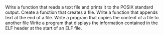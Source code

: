 Write a function that reads a text file and prints it to the POSIX standard output.
Create a function that creates a file.
Write a function that appends text at the end of a file.
Write a program that copies the content of a file to another file
Write a program that displays the information contained in the ELF header at the start of an ELF file.
